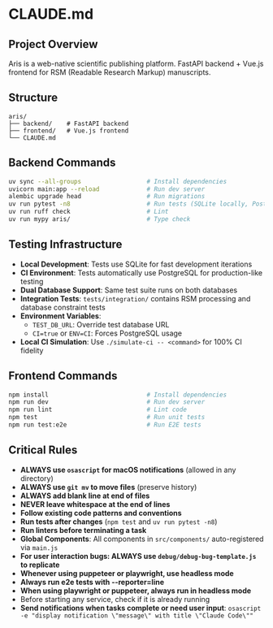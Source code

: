 # CLAUDE.md

## Project Overview
Aris is a web-native scientific publishing platform. FastAPI backend + Vue.js frontend
for RSM (Readable Research Markup) manuscripts.

## Structure
```
aris/
├── backend/    # FastAPI backend
├── frontend/   # Vue.js frontend
└── CLAUDE.md
```

## Backend Commands
```bash
uv sync --all-groups                  # Install dependencies
uvicorn main:app --reload             # Run dev server
alembic upgrade head                  # Run migrations
uv run pytest -n8                     # Run tests (SQLite locally, PostgreSQL in CI)
uv run ruff check                     # Lint
uv run mypy aris/                     # Type check
```

## Testing Infrastructure
- **Local Development**: Tests use SQLite for fast development iterations
- **CI Environment**: Tests automatically use PostgreSQL for production-like testing
- **Dual Database Support**: Same test suite runs on both databases
- **Integration Tests**: `tests/integration/` contains RSM processing and database constraint tests
- **Environment Variables**: 
  - `TEST_DB_URL`: Override test database URL
  - `CI=true` or `ENV=CI`: Forces PostgreSQL usage
- **Local CI Simulation**: Use `./simulate-ci -- <command>` for 100% CI fidelity

## Frontend Commands
```bash
npm install                           # Install dependencies
npm run dev                           # Run dev server
npm run lint                          # Lint code
npm test                              # Run unit tests
npm run test:e2e                      # Run E2E tests
```

## Critical Rules
- **ALWAYS use `osascript` for macOS notifications** (allowed in any directory)
- **ALWAYS use `git mv` to move files** (preserve history)
- **ALWAYS add blank line at end of files**
- **NEVER leave whitespace at the end of lines**
- **Follow existing code patterns and conventions**
- **Run tests after changes** (`npm test` and `uv run pytest -n8`)
- **Run linters before terminating a task**
- **Global Components**: All components in `src/components/` auto-registered via `main.js`
- **For user interaction bugs: ALWAYS use `debug/debug-bug-template.js` to replicate**
- **Whenever using puppeteer or playwright, use headless mode**
- **Always run e2e tests with --reporter=line**
- **When using playwright or puppeteer, always run in headless mode**
- Before starting any service, check if it is already running
- **Send notifications when tasks complete or need user input**: `osascript -e "display notification \"message\" with title \"Claude Code\""`